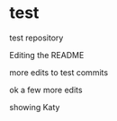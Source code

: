 # test
test repository

Editing the README

more edits to test commits

ok a few more edits

showing Katy